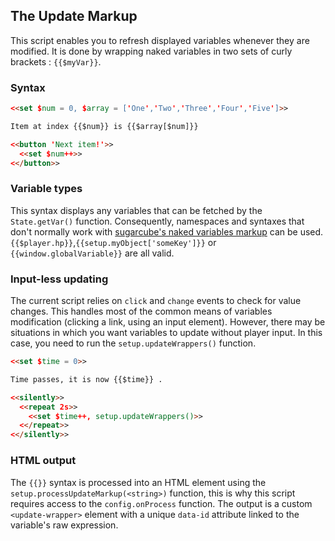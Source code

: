 ## The Update Markup ##

This script enables you to refresh displayed variables whenever they are modified. It is done by wrapping naked variables in two sets of curly brackets : `{{$myVar}}`.

### Syntax ###

```html
<<set $num = 0, $array = ['One','Two','Three','Four','Five']>>

Item at index {{$num}} is {{$array[$num]}} 

<<button 'Next item!'>>
  <<set $num++>>
<</button>>
```

### Variable types ###

This syntax displays any variables that can be fetched by the `State.getVar()` function.
Consequently, namespaces and syntaxes that don't normally work with [sugarcube's naked variables markup](https://www.motoslave.net/sugarcube/2/docs/#markup-naked-variable) can be used. `{{$player.hp}}`,`{{setup.myObject['someKey']}}` or `{{window.globalVariable}}` are all valid.

### Input-less updating ###

The current script relies on `click` and `change` events to check for value changes. This handles most of the common means of variables modification (clicking a link, using an input element).
However, there may be situations in which you want variables to update without player input. In this case, you need to run the `setup.updateWrappers()` function.

```html
<<set $time = 0>>

Time passes, it is now {{$time}} .

<<silently>>
  <<repeat 2s>>
    <<set $time++, setup.updateWrappers()>>
  <</repeat>>
<</silently>>
```

### HTML output ###

The `{{}}` syntax is processed into an HTML element using the `setup.processUpdateMarkup(<string>)` function, this is why this script requires access to the `config.onProcess` function.
The output is a custom `<update-wrapper>` element with a unique `data-id` attribute linked to the variable's raw expression.

